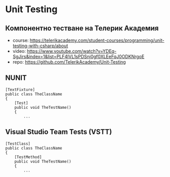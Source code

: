 # Unit Testing

## Компонентно тестване на Телерик Академия
- course: https://telerikacademy.com/student-courses/programming/unit-testing-with-csharp/about
- video: https://www.youtube.com/watch?v=YDEq-SgJirs&index=1&list=PLF4lVL1sPDSnj0gf0XLEeFqJ0ODKNrgoE
- repo: https://github.com/TelerikAcademy/Unit-Testing

## NUNIT
```
[TextFixture] 
public class TheClassName
{
	[Test] 
	public void TheTestName()
	{
		...
```

## Visual Studio Team Tests (VSTT)
```
[TestClass] 
public class TheClassName
{
	[TestMethod] 
	public void TheTestName()
	{
		...
```